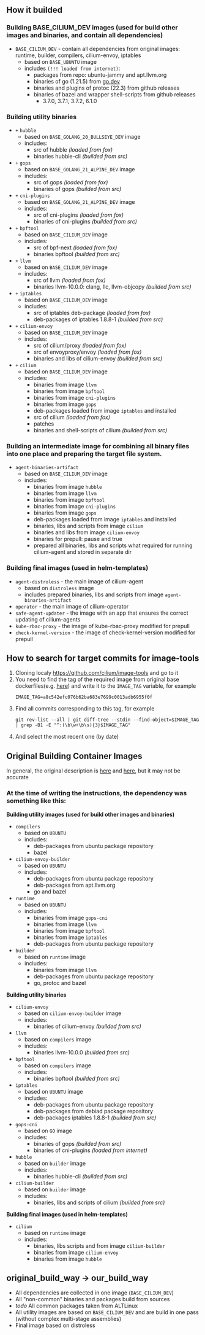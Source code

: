 ## How it builded

### Building BASE_CILIUM_DEV images (used for build other images and binaries, and contain all dependencies)

- `BASE_CILIUM_DEV` - contain all dependencies from original images: runtime, builder, compilers, cilium-envoy, iptables
  - based on `BASE_UBUNTU` image
  - includes `(!!! loaded from internet)`:
    - packages from repo: ubuntu-jammy and apt.llvm.org
    - binaries of go (1.21.5) from [go.dev](https://go.dev)
    - binaries and plugins of protoc (22.3) from github releases
    - binaries of bazel and wrapper shell-scripts from github releases
      - 3.7.0, 3.7.1, 3.7.2, 6.1.0

### Building utility binaries
- `+` `hubble`
  - based on `BASE_GOLANG_20_BULLSEYE_DEV` image
  - includes:
    - src of hubble *(loaded from fox)*
    - binaries hubble-cli *(builded from src)*
- `+` `gops`
  - based on `BASE_GOLANG_21_ALPINE_DEV` image
  - includes:
    - src of gops *(loaded from fox)*
    - binaries of gops *(builded from src)*
- `+` `cni-plugins`
  - based on `BASE_GOLANG_21_ALPINE_DEV` image
  - includes:
    - src of cni-plugins *(loaded from fox)*
    - binaries of cni-plugins *(builded from src)*
- `+` `bpftool`
  - based on `BASE_CILIUM_DEV` image
  - includes:
    - src of bpf-next *(loaded from fox)*
    - binaries bpftool *(builded from src)*
- `+` `llvm`
  - based on `BASE_CILIUM_DEV` image
  - includes:
    - src of llvm *(loaded from fox)*
    - binaries llvm-10.0.0: clang, llc, llvm-objcopy *(builded from src)*
- `+` `iptables`
  - based on `BASE_CILIUM_DEV` image
  - includes:
    - src of iptables deb-package *(loaded from fox)*
    - deb-packages of iptables 1.8.8-1 *(builded from src)*
- `+` `cilium-envoy`
  - based on `BASE_CILIUM_DEV` image
  - includes:
    - src of cilium/proxy *(loaded from fox)*
    - src of envoyproxy/envoy *(loaded from fox)*
    - binaries and libs of cilium-envoy *(builded from src)*
- `+` `cilium`
  - based on `BASE_CILIUM_DEV` image
  - includes:
    - binaries from image `llvm`
    - binaries from image `bpftool`
    - binaries from image `cni-plugins`
    - binaries from image `gops`
    - deb-packages loaded from image `iptables` and installed
    - src of cilium *(loaded from fox)*
    - patches
    - binaries and shell-scripts of cilium *(builded from src)*

### Building an intermediate image for combining all binary files into one place and preparing the target file system.

- `agent-binaries-artifact`
  - based on `BASE_CILIUM_DEV` image
  - includes:
    - binaries from image `hubble`
    - binaries from image `llvm`
    - binaries from image `bpftool`
    - binaries from image `cni-plugins`
    - binaries from image `gops`
    - deb-packages loaded from image `iptables` and installed
    - binaries, libs and scripts from image `cilium`
    - binaries and libs from image `cilium-envoy`
    - binaries for prepull: pause and true
    - prepared all binaries, libs and scripts what required for running cilium-agent and stored in separate dir

### Building final images (used in helm-templates)
- `agent-distroless` - the main image of cilium-agent
  - based on `distroless` image
  - includes prepared binaries, libs and scripts from image `agent-binaries-artifact`
- `operator` - the main image of cilium-operator
- `safe-agent-updater` - the image with an app that ensures the correct updating of cilium-agents
- `kube-rbac-proxy` - the image of kube-rbac-proxy modified for prepull
- `check-kernel-version` - the image of check-kernel-version modified for prepull

## How to search for target commits for image-tools

1. Cloning localy https://github.com/cilium/image-tools and go to it
2. You need to find the tag of the required image from original base dockerfiles(e.g. [here](https://github.com/cilium/cilium/blob/v1.14.5/images/runtime/Dockerfile#L8-L10)) and write it to the `IMAGE_TAG` variable, for example
   ```
   IMAGE_TAG=a8c542efc076b62ba683e7699c0013adb6955f0f
   ```
3. Find all commits corresponding to this tag, for example
   ```
   git rev-list --all | git diff-tree --stdin --find-object=$IMAGE_TAG | grep -B1 -E "^:(\b\w+\b\s){3}$IMAGE_TAG"
   ```
4. And select the most recent one (by date)

## Original Building Container Images

In general, the original description is [here](https://github.com/cilium/cilium/blob/v1.14.5/Documentation/contributing/development/images.rst) and [here](https://docs.cilium.io/en/v1.14/contributing/development/images/), but it may not be accurate

### At the time of writing the instructions, the dependency was something like this:

**Building utility images (used for build other images and binaries)**
- `compilers`
  - based on `UBUNTU`
  - includes:
    - deb-packages from ubuntu package repository
    - bazel
- `cilium-envoy-builder`
  - based on `UBUNTU`
  - includes:
    - deb-packages from ubuntu package repository
    - deb-packages from apt.llvm.org
    - go and bazel
- `runtime`
  - based on `UBUNTU`
  - includes:
    - binaries from image `gops-cni`
    - binaries from image `llvm`
    - binaries from image `bpftool`
    - binaries from image `iptables`
    - deb-packages from ubuntu package repository
- `builder`
  - based on `runtime` image
  - includes:
    - binaries from image `llvm`
    - deb-packages from ubuntu package repository
    - go, protoc and bazel

**Building utility binaries**
- `cilium-envoy`
  - based on `cilium-envoy-builder` image
  - includes:
    - binaries of cilium-envoy *(builded from src)*
- `llvm`
  - based on `compilers` image
  - includes:
    - binaries llvm-10.0.0 *(builded from src)*
- `bpftool`
  - based on `compilers` image
  - includes:
    - binaries bpftool *(builded from src)*
- `iptables`
  - based on `UBUNTU` image
  - includes:
    - deb-packages from ubuntu package repository
    - deb-packages from debiad package repository
    - deb-packages iptables 1.8.8-1 *(builded from src)*
- `gops-cni`
  - based on `GO` image
  - includes:
    - binaries of gops *(builded from src)*
    - binaries of cni-plugins *(loaded from internet)*
- `hubble`
  - based on `builder` image
  - includes:
    - binaries hubble-cli *(builded from src)*
- `cilium-builder`
  - based on `builder` image
  - includes:
    - binaries, libs and scripts of cilium *(builded from src)*

**Building final images (used in helm-templates)**
- `cilium`
  - based on `runtime` image
  - includes:
    - binaries, libs scripts and from image `cilium-builder`
    - binaries from image `cilium-envoy`
    - binaries from image `hubble`

## original_build_way -> our_build_way

- All dependencies are collected in one image (`BASE_CILIUM_DEV`)
- All "non-common" binaries and packages build from sources
- *todo* All common packages taken from ALTLinux
- All utility images are based on `BASE_CILIUM_DEV` and are build in one pass (without complex multi-stage assemblies)
- Final image based on distroless
